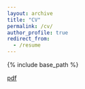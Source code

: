 ```yaml
---
layout: archive
title: "CV"
permalink: /cv/
author_profile: true
redirect_from:
  - /resume
---
```


{% include base_path %}

[pdf](https://github.com/lingyunqu/lingyunqu.github.io/blob/master/files/cv_0701.pdf)
